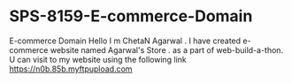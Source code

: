 # SPS-8159-E-commerce-Domain
E-commerce Domain
Hello I m ChetaN Agarwal . I have created e-commerce website named Agarwal's Store . as a part of web-build-a-thon. U can visit to my website using the following link
https://n0b.85b.myftpupload.com
